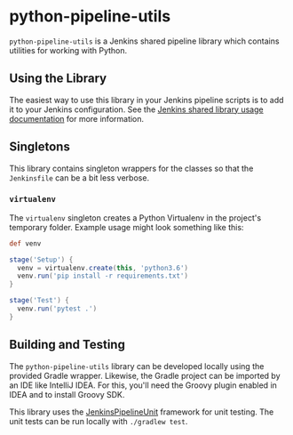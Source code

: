 # python-pipeline-utils

`python-pipeline-utils` is a Jenkins shared pipeline library which contains utilities for
working with Python.


## Using the Library

The easiest way to use this library in your Jenkins pipeline scripts is to add it to your
Jenkins configuration. See the [Jenkins shared library usage
documentation][jenkins-shared-lib-usage] for more information.


## Singletons

This library contains singleton wrappers for the classes so that the `Jenkinsfile` can be
a bit less verbose.

### `virtualenv`

The `virtualenv` singleton creates a Python Virtualenv in the project's temporary folder.
Example usage might look something like this:

```groovy
def venv

stage('Setup') {
  venv = virtualenv.create(this, 'python3.6')
  venv.run('pip install -r requirements.txt')
}

stage('Test') {
  venv.run('pytest .')
}
```


## Building and Testing

The `python-pipeline-utils` library can be developed locally using the provided Gradle
wrapper. Likewise, the Gradle project can be imported by an IDE like IntelliJ IDEA. For
this, you'll need the Groovy plugin enabled in IDEA and to install Groovy SDK.

This library uses the [JenkinsPipelineUnit][jenkins-pipeline-unit] framework for unit
testing. The unit tests can be run locally with `./gradlew test`.


[jenkins-pipeline-unit]: https://github.com/jenkinsci/JenkinsPipelineUnit
[jenkins-shared-lib-usage]: https://jenkins.io/doc/book/pipeline/shared-libraries/#using-libraries
